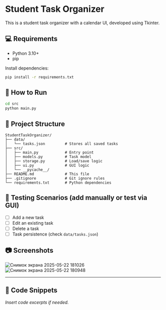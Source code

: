 # Student Task Organizer

This is a student task organizer with a calendar UI, developed using Tkinter.

## 💻 Requirements

- Python 3.10+
- pip

Install dependencies:

```bash
pip install -r requirements.txt
```

## 🚀 How to Run

```bash
cd src
python main.py
```

## 📁 Project Structure

```
StudentTaskOrganizer/
├── data/
│   └── tasks.json         # Stores all saved tasks
├── src/
│   ├── main.py            # Entry point
│   ├── models.py          # Task model
│   ├── storage.py         # Load/save logic
│   ├── ui.py              # GUI logic
│   └── __pycache__/
├── README.md              # This file
├── .gitignore             # Git ignore rules
└── requirements.txt       # Python dependencies
```

## 🧪 Testing Scenarios (add manually or test via GUI)

- [ ] Add a new task
- [ ] Edit an existing task
- [ ] Delete a task
- [ ] Task persistence (check `data/tasks.json`)

## 📷 Screenshots

![Снимок экрана 2025-05-22 181026](https://github.com/user-attachments/assets/c014fac6-6f63-4093-bb7e-3e194d7191a6)
![Снимок экрана 2025-05-22 180948](https://github.com/user-attachments/assets/5ad6c560-6bc3-4c90-8dab-2dfd2d51f10a)


---

## 🧩 Code Snippets

_Insert code excerpts if needed._
